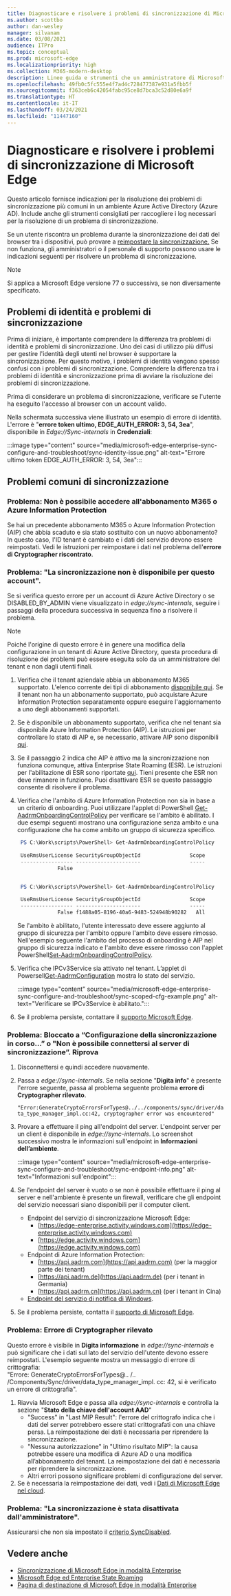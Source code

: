 ```yaml
---
title: Diagnosticare e risolvere i problemi di sincronizzazione di Microsoft Edge
ms.author: scottbo
author: dan-wesley
manager: silvanam
ms.date: 03/08/2021
audience: ITPro
ms.topic: conceptual
ms.prod: microsoft-edge
ms.localizationpriority: high
ms.collection: M365-modern-desktop
description: Linee guida e strumenti che un amministratore di Microsoft Edge può usare per risolvere i problemi comuni di sincronizzazione aziendale
ms.openlocfilehash: 49fb0c5fc555e4f7ad4c728477387e931a5fbb5f
ms.sourcegitcommit: f363ceb6c42054fabc95ce8d7bca3c52d80e6a9f
ms.translationtype: HT
ms.contentlocale: it-IT
ms.lasthandoff: 03/24/2021
ms.locfileid: "11447160"
---
```

# <a name="diagnose-and-fix-microsoft-edge-sync-issues"></a>Diagnosticare e risolvere i problemi di sincronizzazione di Microsoft Edge

Questo articolo fornisce indicazioni per la risoluzione dei problemi di sincronizzazione più comuni in un ambiente Azure Active Directory (Azure AD). Include anche gli strumenti consigliati per raccogliere i log necessari per la risoluzione di un problema di sincronizzazione.

Se un utente riscontra un problema durante la sincronizzazione dei dati del browser tra i dispositivi, può provare a [reimpostare la sincronizzazione.](edge-learnmore-reset-data-in-cloud.md) Se non funziona, gli amministratori o il personale di supporto possono usare le indicazioni seguenti per risolvere un problema di sincronizzazione.

> [!NOTE]
> Si applica a Microsoft Edge versione 77 o successiva, se non diversamente specificato.

## <a name="identity-issues-versus-sync-issues"></a>Problemi di identità e problemi di sincronizzazione

Prima di iniziare, è importante comprendere la differenza tra problemi di identità e problemi di sincronizzazione. Uno dei casi di utilizzo più diffusi per gestire l'identità degli utenti nel browser è supportare la sincronizzazione. Per questo motivo, i problemi di identità vengono spesso confusi con i problemi di sincronizzazione. Comprendere la differenza tra i problemi di identità e sincronizzazione prima di avviare la risoluzione dei problemi di sincronizzazione.

Prima di considerare un problema di sincronizzazione, verificare se l'utente ha eseguito l'accesso al browser con un account valido.

Nella schermata successiva viene illustrato un esempio di errore di identità. L'errore è "**errore token ultimo, EDGE_AUTH_ERROR: 3, 54, 3ea**", disponibile in *Edge://Sync-internals* in **Credenziali**:

:::image type="content" source="media/microsoft-edge-enterprise-sync-configure-and-troubleshoot/sync-identity-issue.png" alt-text="Errore ultimo token EDGE_AUTH_ERROR: 3, 54, 3ea":::

## <a name="common-sync-issues"></a>Problemi comuni di sincronizzazione

### <a name="issue-cant-access-m365-or-azure-information-protection-subscription"></a>Problema: Non è possibile accedere all'abbonamento M365 o Azure Information Protection

Se hai un precedente abbonamento M365 o Azure Information Protection (AIP) che abbia scaduto e sia stato sostituito con un nuovo abbonamento? In questo caso, l'ID tenant è cambiato e i dati del servizio devono essere reimpostati. Vedi le istruzioni per reimpostare i dati nel problema dell'**errore di Cryptographer riscontrato**.

### <a name="issue-sync-is-not-available-for-this-account"></a>Problema: "La sincronizzazione non è disponibile per questo account".

Se si verifica questo errore per un account di Azure Active Directory o se DISABLED_BY_ADMIN viene visualizzato in *edge://sync-internals*, seguire i passaggi della procedura successiva in sequenza fino a risolvere il problema.

> [!NOTE]
> Poiché l'origine di questo errore è in genere una modifica della configurazione in un tenant di Azure Active Directory, questa procedura di risoluzione dei problemi può essere eseguita solo da un amministratore del tenant e non dagli utenti finali.

1. Verifica che il tenant aziendale abbia un abbonamento M365 supportato. L'elenco corrente dei tipi di abbonamento [disponibile qui](/azure/information-protection/activate-office365). Se il tenant non ha un abbonamento supportato, può acquistare Azure Information Protection separatamente oppure eseguire l'aggiornamento a uno degli abbonamenti supportati.
2. Se è disponibile un abbonamento supportato, verifica che nel tenant sia disponibile Azure Information Protection (AIP). Le istruzioni per controllare lo stato di AIP e, se necessario, attivare AIP sono disponibili [qui](/azure/information-protection/activate-office365).
3. Se il passaggio 2 indica che AIP è attivo ma la sincronizzazione non funziona comunque, attiva Enterprise State Roaming (ESR). Le istruzioni per l'abilitazione di ESR sono riportate [qui](/azure/active-directory/devices/enterprise-state-roaming-enable). Tieni presente che ESR non deve rimanere in funzione. Puoi disattivare ESR se questo passaggio consente di risolvere il problema.
4. Verifica che l'ambito di Azure Information Protection non sia in base a un criterio di onboarding. Puoi utilizzare l'applet di PowerShell [Get-AadrmOnboardingControlPolicy](/powershell/module/aadrm/get-aadrmonboardingcontrolpolicy?view=azureipps) per verificare se l'ambito è abilitato. I due esempi seguenti mostrano una configurazione senza ambito e una configurazione che ha come ambito un gruppo di sicurezza specifico.

   ```powershell
    PS C:\Work\scripts\PowerShell> Get-AadrmOnboardingControlPolicy
 
    UseRmsUserLicense SecurityGroupObjectId                Scope
    ----------------- ---------------------                -----
                False 
   ```

   ```powershell

    PS C:\Work\scripts\PowerShell> Get-AadrmOnboardingControlPolicy
 
    UseRmsUserLicense SecurityGroupObjectId                Scope
    ----------------- ---------------------                -----
                False f1488a05-8196-40a6-9483-524948b90282   All
   ```

   Se l'ambito è abilitato, l'utente interessato deve essere aggiunto al gruppo di sicurezza per l'ambito oppure l'ambito deve essere rimosso. Nell'esempio seguente l'ambito del processo di onboarding è AIP nel gruppo di sicurezza indicato e l'ambito deve essere rimosso con l'applet PowerShell[Set-AadrmOnboardingControlPolicy](/powershell/module/aadrm/set-aadrmonboardingcontrolpolicy?view=azureipps).

5. Verifica che IPCv3Service sia attivato nel tenant. L’applet di Powersell[Get-AadrmConfiguration](/powershell/module/aadrm/get-aadrmconfiguration?view=azureipps) mostra lo stato del servizio.

   :::image type="content" source="media/microsoft-edge-enterprise-sync-configure-and-troubleshoot/sync-scoped-cfg-example.png" alt-text="Verificare se IPCv3Service è abilitato.":::

6. Se il problema persiste, contattare il [supporto Microsoft Edge](https://www.microsoftedgeinsider.com/support).

### <a name="issue-stuck-at-setting-up-sync-or-couldnt-connect-to-the-sync-server-retrying"></a>Problema: Bloccato a “Configurazione della sincronizzazione in corso...” o "Non è possibile connettersi al server di sincronizzazione”. Riprova

1. Disconnettersi e quindi accedere nuovamente.
2. Passa a *edge://sync-internals*. Se nella sezione "**Digita info**" è presente l'errore seguente, passa al problema seguente problema **errore di Cryptographer rilevato**.

   `"Error:GenerateCryptoErrorsForTypes@../../components/sync/driver/data_type_manager_impl.cc:42, cryptographer error was encountered"`

3. Provare a effettuare il ping all'endpoint del server. L'endpoint server per un client è disponibile in *edge://sync-internals*. Lo screenshot successivo mostra le informazioni sull'endpoint in **Informazioni dell’ambiente**.

   :::image type="content" source="media/microsoft-edge-enterprise-sync-configure-and-troubleshoot/sync-endpoint-info.png" alt-text="Informazioni sull'endpoint":::

4. Se l'endpoint del server è vuoto o se non è possibile effettuare il ping al server e nell'ambiente è presente un firewall, verificare che gli endpoint del servizio necessari siano disponibili per il computer client.

   - Endpoint del servizio di sincronizzazione Microsoft Edge:
     - [https://edge-enterprise.activity.windows.com](https://edge-enterprise.activity.windows.com)
     - [https://edge.activity.windows.com](https://edge.activity.windows.com)
    - Endpoint di Azure Information Protection:
      - [https://api.aadrm.com](https://api.aadrm.com) (per la maggior parte dei tenant)
      - [https://api.aadrm.de](https://api.aadrm.de) (per i tenant in Germania)
      - [https://api.aadrm.cn](https://api.aadrm.cn) (per i tenant in Cina)
   - [Endpoint del servizio di notifica di Windows](/windows/uwp/design/shell/tiles-and-notifications/firewall-allowlist-config).

5. Se il problema persiste, contatta il [supporto di Microsoft Edge](https://www.microsoftedgeinsider.com/support).

### <a name="issue-cryptographer-error-encountered"></a>Problema: Errore di Cryptographer rilevato

Questo errore è visibile in **Digita informazione** in *edge://sync-internals* e può significare che i dati sul lato del servizio dell'utente devono essere reimpostati. L'esempio seguente mostra un messaggio di errore di crittografia:
<br>"Errore: GenerateCryptoErrorsForTypes@.. /.. /Components/Sync/driver/data_type_manager_impl. cc: 42, si è verificato un errore di crittografia".

1. Riavvia Microsoft Edge e passa alla *edge://sync-internals* e controlla la sezione "**Stato della chiave dell'account AAD**"
   - "Success" in "Last MIP Result": l'errore del crittografo indica che i dati del server potrebbero essere stati crittografati con una chiave persa. La reimpostazione dei dati è necessaria per riprendere la sincronizzazione.
   - "Nessuna autorizzazione" in "Ultimo risultato MIP": la causa potrebbe essere una modifica di Azure AD o una modifica all’abbonamento del tenant. La reimpostazione dei dati è necessaria per riprendere la sincronizzazione.
   - Altri errori possono significare problemi di configurazione del server.
2. Se è necessaria la reimpostazione dei dati, vedi i [Dati di Microsoft Edge nel cloud](edge-learnmore-reset-data-in-cloud.md).

### <a name="issue-sync-has-been-turned-off-by-your-administrator"></a>Problema: "La sincronizzazione è stata disattivata dall'amministratore".

Assicurarsi che non sia impostato il [criterio SyncDisabled](./microsoft-edge-policies.md#syncdisabled).

## <a name="see-also"></a>Vedere anche

- [Sincronizzazione di Microsoft Edge in modalità Enterprise](microsoft-edge-enterprise-sync.md)
- [Microsoft Edge ed Enterprise State Roaming](microsoft-edge-enterprise-state-roaming.md)
- [Pagina di destinazione di Microsoft Edge in modalità Enterprise](https://aka.ms/EdgeEnterprise)